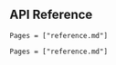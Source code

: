 ## API Reference

```@contents
Pages = ["reference.md"]
```

```@index
Pages = ["reference.md"]
```

```@docs ElasticFDSG.print_h5_tree
```

```@docs ElasticFDSG.load_results
```

```@docs ElasticFDSG.config_template
```

```@docs ElasticFDSG..dim2.runsim
```

```@docs ElasticFDSG.dim3.runsim
```
